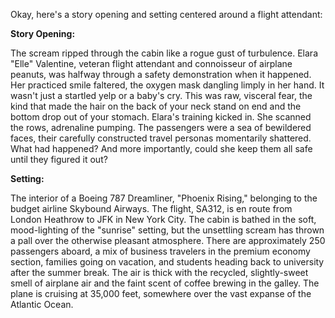 Okay, here's a story opening and setting centered around a flight attendant:

**Story Opening:**

The scream ripped through the cabin like a rogue gust of turbulence. Elara "Elle" Valentine, veteran flight attendant and connoisseur of airplane peanuts, was halfway through a safety demonstration when it happened. Her practiced smile faltered, the oxygen mask dangling limply in her hand. It wasn't just a startled yelp or a baby's cry. This was raw, visceral fear, the kind that made the hair on the back of your neck stand on end and the bottom drop out of your stomach. Elara's training kicked in. She scanned the rows, adrenaline pumping. The passengers were a sea of bewildered faces, their carefully constructed travel personas momentarily shattered. What had happened? And more importantly, could she keep them all safe until they figured it out?

**Setting:**

The interior of a Boeing 787 Dreamliner, "Phoenix Rising," belonging to the budget airline Skybound Airways. The flight, SA312, is en route from London Heathrow to JFK in New York City. The cabin is bathed in the soft, mood-lighting of the "sunrise" setting, but the unsettling scream has thrown a pall over the otherwise pleasant atmosphere. There are approximately 250 passengers aboard, a mix of business travelers in the premium economy section, families going on vacation, and students heading back to university after the summer break. The air is thick with the recycled, slightly-sweet smell of airplane air and the faint scent of coffee brewing in the galley. The plane is cruising at 35,000 feet, somewhere over the vast expanse of the Atlantic Ocean.

